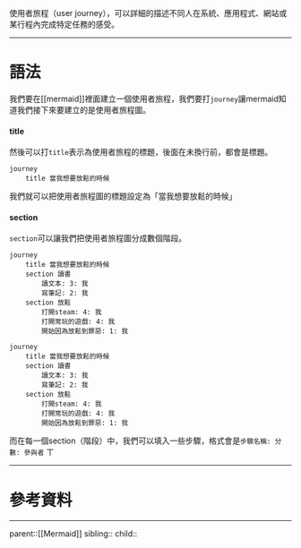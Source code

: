 使用者旅程（user journey），可以詳細的描述不同人在系統、應用程式、網站或某行程內完成特定任務的感受。
- - -
# 語法
我們要在[[mermaid]]裡面建立一個使用者旅程，我們要打`journey`讓mermaid知道我們接下來要建立的是使用者旅程圖。

#### title
然後可以打`title`表示為使用者旅程的標題，後面在未換行前，都會是標題。
```Mermaid
journey
	title 當我想要放鬆的時候
```
我們就可以把使用者旅程圖的標題設定為「當我想要放鬆的時候」

#### section 
`section`可以讓我們把使用者旅程圖分成數個階段。
```Mermaid
journey
	title 當我想要放鬆的時候
	section 讀書
		讀文本: 3: 我
		寫筆記: 2: 我
	section 放鬆
		打開steam: 4: 我
		打開常玩的遊戲: 4: 我
		開始因為放鬆到罪惡: 1: 我	
```
```mermaid
journey
	title 當我想要放鬆的時候
	section 讀書
		讀文本: 3: 我
		寫筆記: 2: 我
	section 放鬆
		打開steam: 4: 我
		打開常玩的遊戲: 4: 我
		開始因為放鬆到罪惡: 1: 我	
```
而在每一個section（階段）中，我們可以填入一些步驟，格式會是`步驟名稱: 分數: 參與者`
ㄒ
- - -
# 參考資料

- - -
parent::[[Mermaid]]
sibling::
child::